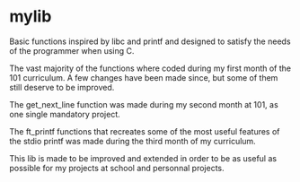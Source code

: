 # mylib
Basic functions inspired by libc and printf and designed to satisfy the needs of the programmer when using C.

The vast majority of the functions where coded during my first month of the 101 curriculum. A few changes have been made since, but some of them still deserve to be improved.

The get_next_line function was made during my second month at 101, as one single mandatory project.

The ft_printf functions that recreates some of the most useful features of the stdio printf was made during the third month of my curriculum.

This lib is made to be improved and extended in order to be as useful as possible for my projects at school and personnal projects.
